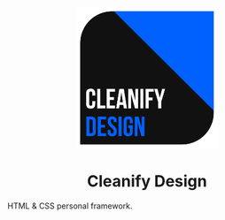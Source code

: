 <center>
<img src="./docs/img/logo.svg" width="256px" />

# Cleanify Design
</center>

HTML &amp; CSS personal framework.